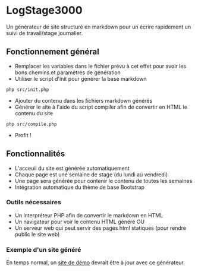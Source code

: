 LogStage3000
============

Un générateur de site structuré en markdown pour un écrire rapidement un suivi de travail/stage journalier.

## Fonctionnement général
* Remplacer les variables dans le fichier prévu à cet effet pour avoir les bons chemins et paramètres de génération
* Utiliser le script d'init pour générer la base markdown
```
php src/init.php
```
* Ajouter du contenu dans les fichiers markdown générés
* Générer le site à l'aide du script compiler afin de convertir en HTML le contenu du site
```
php src/compile.php
```
* Profit !

## Fonctionnalités 
* L'acceuil du site est générée automatiquement
* Chaque page est une semaine de stage (du lundi au vendredi)
* Une page sera générée pour contenir le contenu de toutes les semaines
* Intégration automatique du thème de base Bootstrap

### Outils nécessaires
* Un interpréteur PHP afin de convertir le markdown en HTML
* Un navigateur pour voir le contenu HTML généré OU
* Un serveur web qui peut servir des pages html statiques (pour rendre public le site web)


### Exemple d'un site généré
En temps normal, un [site de démo](http://stages.montmoinfo.org) devrait être à jour avec ce générateur. 
